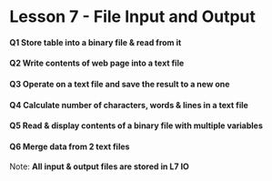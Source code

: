 # Lesson 7 - File Input and Output

#### Q1 Store table into a binary file & read from it

#### Q2 Write contents of web page into a text file

#### Q3 Operate on a text file and save the result to a new one

#### Q4 Calculate number of characters, words & lines in a text file

#### Q5 Read & display contents of a binary file with multiple variables

#### Q6 Merge data from 2 text files

Note: __All input & output files are stored in L7 IO__
